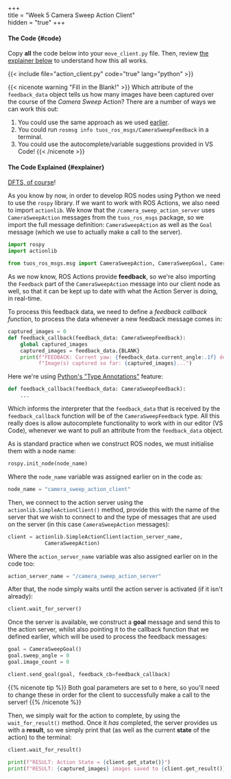 +++  
title = "Week 5 Camera Sweep Action Client"  
hidden = "true"
+++

#### The Code {#code}

Copy **all** the code below into your `move_client.py` file.  Then, review [the explainer below](#explainer) to understand how this all works.

{{< include file="action_client.py" code="true" lang="python" >}}

{{< nicenote warning "Fill in the Blank!" >}}
Which attribute of the `feedback_data` object tells us how many images have been captured over the course of the *Camera Sweep* Action? There are a number of ways we can work this out:
1. You could use the same approach as we used [earlier](../#camera_sweep_msg_params). 
1. You could run `rosmsg info tuos_ros_msgs/CameraSweepFeedback` in a terminal.
1. You could use the autocomplete/variable suggestions provided in VS Code!
{{< /nicenote >}}

#### The Code Explained {#explainer}

[DFTS, of course](../../week1/subscriber/#dfts)!

As you know by now, in order to develop ROS nodes using Python we need to use the `rospy` library.  If we want to work with ROS Actions, we also need to import `actionlib`. We know that the `/camera_sweep_action_server` uses `CameraSweepAction` messages from the `tuos_ros_msgs` package, so we import the full message definition: `CameraSweepAction` as well as the `Goal` message (which we use to actually make a call to the server). 

```python
import rospy
import actionlib

from tuos_ros_msgs.msg import CameraSweepAction, CameraSweepGoal, CameraSweepFeedback
```

As we now know, ROS Actions provide **feedback**, so we're also importing the `Feedback` part of the `CameraSweepAction` message into our client node as well, so that it can be kept up to date with what the Action Server is doing, in real-time.

To process this feedback data, we need to define a *feedback callback function*, to process the data whenever a new feedback message comes in:

```python
captured_images = 0
def feedback_callback(feedback_data: CameraSweepFeedback):
    global captured_images
    captured_images = feedback_data.{BLANK}
    print(f"FEEDBACK: Current yaw: {feedback_data.current_angle:.1f} degrees. "
          f"Image(s) captured so far: {captured_images}...")
```

Here we're using [Python's "Type Annotations"](https://docs.python.org/3/library/typing.html) feature:

```python
def feedback_callback(feedback_data: CameraSweepFeedback):
    ...
```

Which informs the interpreter that the `feedback_data` that is received by the `feedback_callback` function will be of the `CameraSweepFeedback` type. All this really does is allow autocomplete functionality to work with in our editor (VS Code), whenever we want to pull an attribute from the `feedback_data` object.

As is standard practice when we construct ROS nodes, we must initialise them with a node name:

```python
rospy.init_node(node_name)
```

Where the `node_name` variable was assigned earlier on in the code as:

```python
node_name = "camera_sweep_action_client"
```

Then, we connect to the action server using the `actionlib.SimpleActionClient()` method, provide this with the name of the server that we wish to connect to and the type of messages that are used on the server (in this case `CameraSweepAction` messages):

```python
client = actionlib.SimpleActionClient(action_server_name, 
            CameraSweepAction)
```

Where the `action_server_name` variable was also assigned earlier on in the code too:

```python
action_server_name = "/camera_sweep_action_server"
```

After that, the node simply waits until the action server is activated (if it isn't already):

```python
client.wait_for_server()
```

Once the server is available, we construct a **goal** message and send this to the action server, whilst also pointing it to the callback function that we defined earlier, which will be used to process the feedback messages:

```python
goal = CameraSweepGoal()
goal.sweep_angle = 0
goal.image_count = 0

client.send_goal(goal, feedback_cb=feedback_callback)
```

{{% nicenote tip %}}
Both goal parameters are set to `0` here, so you'll need to change these in order for the client to successfully make a call to the server!
{{% /nicenote %}} 

Then, we simply wait for the action to complete, by using the `wait_for_result()` method.  Once it *has* completed, the server provides us with a **result**, so we simply print that (as well as the current **state** of the action) to the terminal:

```python
client.wait_for_result()

print(f"RESULT: Action State = {client.get_state()}")
print(f"RESULT: {captured_images} images saved to {client.get_result()}")
```